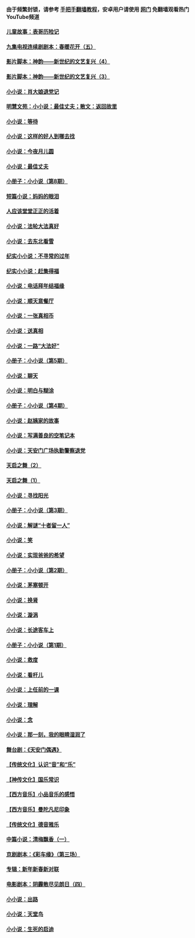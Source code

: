 #### 由于频繁封锁，请参考 [手把手翻墙教程](https://github.com/gfw-breaker/guides/wiki/)，安卓用户请使用 [网门](https://github.com/gfw-breaker/nogfw/blob/master/dl.md?t=05230101) 免翻墙观看热门YouTube频道 

#### [儿童故事：表哥历险记](../pages/328/383535.md?t=05230101) 

#### [九集电视连续剧剧本：春暖花开（五）](../pages/328/275919.md?t=05230101) 

#### [影片脚本：神韵——新世纪的文艺复兴（4）](../pages/328/266089.md?t=05230101) 

#### [影片脚本：神韵——新世纪的文艺复兴（3）](../pages/328/266087.md?t=05230101) 

#### [小小说：肖大娘退党记](../pages/328/239807.md?t=05230101) 

#### [明慧文苑：小小说：最佳丈夫；散文：返回故里](../pages/328/3439.md?t=05230101) 

#### [小小说：等待](../pages/328/223927.md?t=05230101) 

#### [小小说：这样的好人到哪去找](../pages/328/209396.md?t=05230101) 

#### [小小说：今夜月儿圆](../pages/328/193588.md?t=05230101) 

#### [小小说：最佳丈夫](../pages/328/190938.md?t=05230101) 

#### [小册子：小小说（第8期）](../pages/328/188202.md?t=05230101) 

#### [短篇小说：妈妈的眼泪](../pages/328/187712.md?t=05230101) 

#### [人应该堂堂正正的活着](../pages/328/182430.md?t=05230101) 

#### [小小说：法轮大法真好](../pages/328/174669.md?t=05230101) 

#### [小小说：去东北看雪](../pages/328/173882.md?t=05230101) 

#### [纪实小小说：不寻常的过年](../pages/328/173187.md?t=05230101) 

#### [纪实小小说：赶集得福](../pages/328/172652.md?t=05230101) 

#### [小小说：电话拜年结福缘](../pages/328/172533.md?t=05230101) 

#### [小小说：顺天意餐厅](../pages/328/170182.md?t=05230101) 

#### [小小说：一张真相币](../pages/328/169410.md?t=05230101) 

#### [小小说：送真相](../pages/328/166713.md?t=05230101) 

#### [小小说：一路“大法好”](../pages/328/162016.md?t=05230101) 

#### [小册子：小小说（第5期）](../pages/328/161131.md?t=05230101) 

#### [小小说：聊天](../pages/328/159640.md?t=05230101) 

#### [小小说：明白与糊涂](../pages/328/158101.md?t=05230101) 

#### [小册子：小小说（第4期）](../pages/328/158006.md?t=05230101) 

#### [小小说：赵姨家的故事](../pages/328/157843.md?t=05230101) 

#### [小小说：写满善良的空笔记本](../pages/328/157382.md?t=05230101) 

#### [小小说：天安门广场执勤警察退党](../pages/328/156982.md?t=05230101) 

#### [天启之舞（2）](../pages/328/153440.md?t=05230101) 

#### [天启之舞（1）](../pages/328/153439.md?t=05230101) 

#### [小小说：寻找阳光](../pages/328/153065.md?t=05230101) 

#### [小册子：小小说（第3期）](../pages/328/151715.md?t=05230101) 

#### [小小说：解谜“十者留一人”](../pages/328/148967.md?t=05230101) 

#### [小小说：笑](../pages/328/148905.md?t=05230101) 

#### [小小说：实现爸爸的希望](../pages/328/148096.md?t=05230101) 

#### [小册子：小小说（第2期）](../pages/328/147214.md?t=05230101) 

#### [小小说：茅塞顿开](../pages/328/147030.md?t=05230101) 

#### [小小说：换肾](../pages/328/146770.md?t=05230101) 

#### [小小说：漩涡](../pages/328/146683.md?t=05230101) 

#### [小小说：长途客车上](../pages/328/145076.md?t=05230101) 

#### [小册子：小小说（第1期）](../pages/328/143963.md?t=05230101) 

#### [小小说：救度](../pages/328/143927.md?t=05230101) 

#### [小小说：看杆儿](../pages/328/142137.md?t=05230101) 

#### [小小说：上任前的一课](../pages/328/140808.md?t=05230101) 

#### [小小说：理解](../pages/328/140476.md?t=05230101) 

#### [小小说：念](../pages/328/139513.md?t=05230101) 

#### [小小说：那一刻，我的眼睛湿润了](../pages/328/138476.md?t=05230101) 

#### [舞台剧：《天安门偶遇》](../pages/328/117155.md?t=05230101) 

#### [【传统文化】认识“音”和“乐”](../pages/328/108667.md?t=05230101) 

#### [【神传文化】国乐常识](../pages/328/104225.md?t=05230101) 

#### [【西方音乐】小品音乐的感悟](../pages/328/102924.md?t=05230101) 

#### [【西方音乐】曼陀凡尼印象](../pages/328/102922.md?t=05230101) 

#### [【传统文化】德音雅乐](../pages/328/102923.md?t=05230101) 

#### [中篇小说：清梅飘香（一）](../pages/328/101058.md?t=05230101) 

#### [京剧剧本：《彩车缘》（第三场）](../pages/328/96434.md?t=05230101) 

#### [专辑：新年新春新对联](../pages/328/94991.md?t=05230101) 

#### [电影剧本：阴霾散尽见朗日（四）](../pages/328/87081.md?t=05230101) 

#### [小小说：出路](../pages/328/84848.md?t=05230101) 

#### [小小说：天堂鸟](../pages/328/83084.md?t=05230101) 

#### [小小说：生死的启迪](../pages/328/70977.md?t=05230101) 

